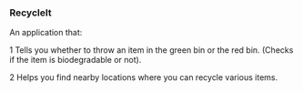 ### RecycleIt

An application that:

1  Tells you whether to throw an item in the green bin or the red bin. (Checks if the item is biodegradable or not).

2  Helps you find nearby locations where you can recycle various items.
